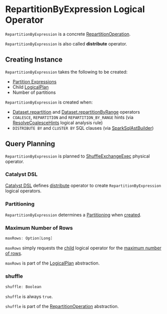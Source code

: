 # RepartitionByExpression Logical Operator

`RepartitionByExpression` is a concrete [RepartitionOperation](RepartitionOperation.md).

`RepartitionByExpression` is also called **distribute** operator.

## Creating Instance

`RepartitionByExpression` takes the following to be created:

* <span id="partitionExpressions"> [Partition Expressions](../expressions/Expression.md)
* <span id="child"> Child [LogicalPlan](LogicalPlan.md)
* <span id="optNumPartitions"> Number of partitions

`RepartitionByExpression` is created when:

* [Dataset.repartition](../Dataset.md#repartition) and [Dataset.repartitionByRange](../Dataset.md#repartitionByRange) operators
* `COALESCE`, `REPARTITION` and `REPARTITION_BY_RANGE` hints (via [ResolveCoalesceHints](../logical-analysis-rules/ResolveCoalesceHints.md) logical analysis rule)
* `DISTRIBUTE BY` and `CLUSTER BY` SQL clauses (via [SparkSqlAstBuilder](../sql/SparkSqlAstBuilder.md#withRepartitionByExpression))

## Query Planning

`RepartitionByExpression` is planned to [ShuffleExchangeExec](../physical-operators/ShuffleExchangeExec.md) physical operator.

### <span id="catalyst-dsl"> Catalyst DSL

[Catalyst DSL](../catalyst-dsl/index.md) defines [distribute](../catalyst-dsl/index.md#distribute) operator to create `RepartitionByExpression` logical operators.

### <span id="partitioning"> Partitioning

`RepartitionByExpression` determines a [Partitioning](../physical-operators/Partitioning.md) when [created](#creating-instance).

### <span id="maxRows"> Maximum Number of Rows

```scala
maxRows: Option[Long]
```

`maxRows` simply requests the [child](LogicalPlan.md#UnaryNode) logical operator for the [maximum number of rows](LogicalPlan.md#maxRows).

`maxRows` is part of the [LogicalPlan](LogicalPlan.md#maxRows) abstraction.

### <span id="shuffle"> shuffle

```scala
shuffle: Boolean
```

`shuffle` is always `true`.

`shuffle` is part of the [RepartitionOperation](RepartitionOperation.md#shuffle) abstraction.
